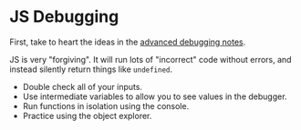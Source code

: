 # JS Debugging

First, take to heart the ideas in the [advanced debugging notes](/notes/debugging-adv.md).

JS is very "forgiving".
It will run lots of "incorrect" code without errors, and instead silently return things like `undefined`.

* Double check all of your inputs.
* Use intermediate variables to allow you to see values in the debugger.
* Run functions in isolation using the console.
* Practice using the object explorer.
